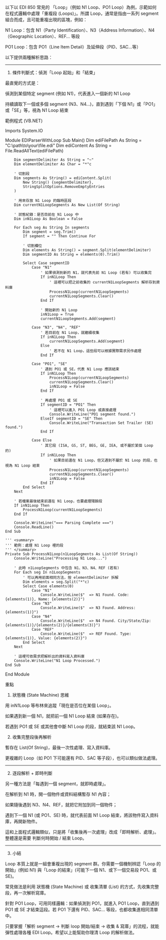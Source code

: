以下以 EDI 850 常見的 「Loop」（例如 N1 Loop、PO1 Loop）為例，示範如何在程式邏輯中處理「重複段 (Loops)」。所謂 Loop，通常是指由一系列 segment 組合而成，且可能重複出現的區塊，例如：

N1 Loop：包含 N1（Party Identification）、N3（Address Information）、N4（Geographic Location）、REF… 等段

PO1 Loop：包含 PO1（Line Item Detail）及延伸段（PID、SAC…等）


以下提供兩種解析思路：


---

1. 條件判斷式：偵測「Loop 起始」和「結束」

最直覺的方式是：

偵測到某個特定 segment (例如 N1)，代表進入一個新的 N1 Loop

持續讀取下一個或多個 segment (N3、N4…)，直到遇到「下個 N1」或「PO1」或「SE」等，視為 N1 Loop 結束


範例程式 (VB.NET)

Imports System.IO

Module EDIParserWithLoop
    Sub Main()
        Dim ediFilePath As String = "C:\path\to\your\file.edi"
        Dim ediContent As String = File.ReadAllText(ediFilePath)

        Dim segmentDelimiter As String = "~"
        Dim elementDelimiter As Char = "*"c

        ' 切割段
        Dim segments As String() = ediContent.Split(
            New String() {segmentDelimiter}, 
            StringSplitOptions.RemoveEmptyEntries
        )

        ' 用來存放 N1 Loop 的臨時區段
        Dim currentN1LoopSegments As New List(Of String)

        ' 狀態紀錄：是否目前在 N1 Loop 中
        Dim inN1Loop As Boolean = False

        For Each seg As String In segments
            Dim segment = seg.Trim()
            If segment = "" Then Continue For

            ' 切割欄位
            Dim elements As String() = segment.Split(elementDelimiter)
            Dim segmentID As String = elements(0).Trim()

            Select Case segmentID
                Case "N1"
                    ' 如果偵測到新的 N1，就代表先前 N1 Loop (若有) 可以收集完
                    If inN1Loop Then
                        ' 這裡可以把之前收集的 currentN1LoopSegments 解析存到資料庫
                        ProcessN1Loop(currentN1LoopSegments)
                        currentN1LoopSegments.Clear()
                    End If

                    ' 開始新的 N1 Loop
                    inN1Loop = True
                    currentN1LoopSegments.Add(segment)

                Case "N3", "N4", "REF"
                    ' 若目前在 N1 Loop，就繼續收集
                    If inN1Loop Then
                        currentN1LoopSegments.Add(segment)
                    Else
                        ' 若不在 N1 Loop，這些段可以根據實際需求另作處理
                    End If

                Case "PO1", "SE"
                    ' 遇到 PO1 或 SE，代表 N1 Loop 應該結束
                    If inN1Loop Then
                        ProcessN1Loop(currentN1LoopSegments)
                        currentN1LoopSegments.Clear()
                        inN1Loop = False
                    End If

                    ' 再處理 PO1 或 SE
                    If segmentID = "PO1" Then
                        ' 這裡可以進入 PO1 Loop 或直接處理
                        Console.WriteLine("PO1 segment found.")
                    ElseIf segmentID = "SE" Then
                        Console.WriteLine("Transaction Set Trailer (SE) found.")
                    End If

                Case Else
                    ' 其它段 (ISA, GS, ST, BEG, GE, IEA, 或不屬於某個 Loop 的)
                    If inN1Loop Then
                        ' 如果目前還在 N1 Loop，但又遇到不屬於 N1 Loop 的段，也視為 N1 Loop 結束
                        ProcessN1Loop(currentN1LoopSegments)
                        currentN1LoopSegments.Clear()
                        inN1Loop = False
                    End If
            End Select
        Next

        ' 若檔案最後結束前還在 N1 Loop，也要處理殘餘段
        If inN1Loop Then
            ProcessN1Loop(currentN1LoopSegments)
        End If

        Console.WriteLine("=== Parsing Complete ===")
        Console.ReadLine()
    End Sub

    ''' <summary>
    ''' 範例：處理 N1 Loop 裡的段
    ''' </summary>
    Private Sub ProcessN1Loop(n1LoopSegments As List(Of String))
        Console.WriteLine("Processing N1 Loop...")

        ' 此時 n1LoopSegments 中包含 N1、N3、N4、REF (若有)
        For Each seg In n1LoopSegments
            ' 可以再用前面相同方法，按 elementDelimiter 拆解
            Dim elements = seg.Split("*"c)
            Select Case elements(0)
                Case "N1"
                    Console.WriteLine($"  => N1 Found. Code: {elements(1)}, Name: {elements(2)}")
                Case "N3"
                    Console.WriteLine($"  => N3 Found. Address: {elements(1)}")
                Case "N4"
                    Console.WriteLine($"  => N4 Found. City/State/Zip: {elements(1)}/{elements(2)}/{elements(3)}")
                Case "REF"
                    Console.WriteLine($"  => REF Found. Type: {elements(1)}, Value: {elements(2)}")
            End Select
        Next

        ' 這裡可依需求把解析出的資料寫入資料庫
        Console.WriteLine("N1 Loop Processed.")
    End Sub
End Module

重點

1. 狀態機 (State Machine) 思維

用 inN1Loop 等布林來追蹤「現在是否位在某個 Loop」。

如果遇到新一個 N1，就把前一個 N1 Loop 結束 (如果存在)。

若遇到 PO1 或 SE 或其他會中斷 N1 Loop 的段，就結束該 N1 Loop。



2. 收集完整段後再解析

暫存在 List(Of String)，最後一次性處理、寫入資料庫。

更複雜的 Loop（如 PO1 下可能還有 PID、SAC 等子段），也可以類似做法處理。





---

2. 逐段解析 + 即時判斷

另一種方法是「每遇到一個 segment，就即時處理」。

在解析到 N1 時，開一個物件或資料結構暫存 N1 內容；

如果隨後遇到 N3、N4、REF，就把它附加到同一個物件；

遇到下一個 N1 (或 PO1、SE) 時，就代表前面 N1 Loop 結束，將該物件寫入資料庫，再開新物件。


這和上面程式邏輯類似，只是將「收集後再一次處理」改成「即時解析、處理」。整體還是需要 判斷何時開始 / 結束 Loop。


---

3. 小結

Loop 本質上就是一組會重複出現的 segment 群。你需要一個機制辨認「Loop 的開始」(例如 N1) 與「Loop 的結束」(可能下一個 N1、或下一個交易段 PO1、或 SE)。

常見做法是利用 狀態機 (State Machine) 或 收集清單 (List) 的方式，先收集完整段，再一次解析寫庫。

針對 PO1 Loop，可用同樣邏輯：如果偵測到 PO1，就進入 PO1 Loop，直到遇到 PO1 或 SE 才結束這段。若 PO1 下還有 PID、SAC… 等段，也都收集進相同清單中。


只要掌握「解析 segment → 判斷 loop 開始/結束 → 收集 & 寫庫」的流程，就能彈性處理各種 EDI Loop。希望以上能幫助你理清 Loop 的解析做法。


